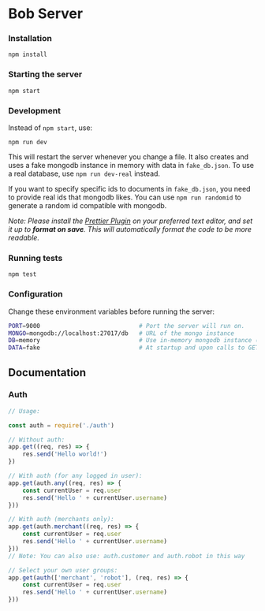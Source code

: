 # Bob Server

### Installation

```
npm install
```

### Starting the server
```
npm start
```

### Development
Instead of `npm start`, use:
```
npm run dev
```
This will restart the server whenever you change a file. It also creates and uses a fake mongodb instance in memory with data in `fake_db.json`. To use a real database, use `npm run dev-real` instead.

If you want to specify specific ids to documents in `fake_db.json`, you need to provide real ids that mongodb likes. You can use `npm run randomid` to generate a random id compatible with mongodb.

*Note: Please install the [Prettier Plugin](https://prettier.io/docs/en/editors.html) on your preferred text editor, and set it up to __format on save__. This will automatically format the code to be more readable.*

### Running tests
```
npm test
```

### Configuration
Change these environment variables before running the server:
```bash
PORT=9000                            # Port the server will run on.
MONGO=mongodb://localhost:27017/db   # URL of the mongo instance
DB=memory                            # Use in-memory mongodb instance (Overrides MONGO=...)
DATA=fake                            # At startup and upon calls to GET /reset, loads the database with data from fake_db.json instead of empty data.
```

## Documentation

### Auth
```javascript
// Usage:

const auth = require('./auth')

// Without auth:
app.get((req, res) => {
    res.send('Hello world!')
})

// With auth (for any logged in user):
app.get(auth.any((req, res) => {
    const currentUser = req.user
    res.send('Hello ' + currentUser.username)
}))

// With auth (merchants only):
app.get(auth.merchant((req, res) => {
    const currentUser = req.user
    res.send('Hello ' + currentUser.username)
}))
// Note: You can also use: auth.customer and auth.robot in this way

// Select your own user groups:
app.get(auth(['merchant', 'robot'], (req, res) => {
    const currentUser = req.user
    res.send('Hello ' + currentUser.username)
}))
```